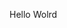 Hello Wolrd































































































































































































































































































































































































































































































































































































































































































































































































































































































































































































































































































































































































































































































































































































































































































































































































































































































































































































































































































































































































































































































































































































































































































































































































































































































































































































































































































































































































































































































































































































































































































































































































































































































































































































































































































































































































































































































































































































































































































































































































































































































































































































































































































































































































































































































































































































































































































































































































































































































































































































































































































































































































































































































































































































